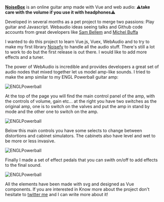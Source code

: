 
[**NoiseBox**](https://www.noise-box.es/#/) is an online guitar amp made with Vue and web audio: **⚠️take care with the volume if you use it with headphones⚠️**

Developed in several months as a pet project to merge two passions: Play guitar and Javascript. Webaudio ideas seeing talks and Github code accounts from great developers like [Sam Bellem](https://twitter.com/sambego?lang=es) and [Michel Buffa](https://twitter.com/micbuffa)

I wanted to do this project to learn Vue.js, Vuex, WebAudio and to try to make my first library [Noisefy](https://github.com/arturogalan/noisefy) to handle all the audio stuff. There's still a lot to work to do but the first release is out there. I would like to add more effects and a tuner.

The power of WebAudio is incredible and provides developers a great set of audio nodes that mixed together let us model amp-like sounds.
I tried to make the amp similar to my ENGL Powerball guitar amp:

![ENGLPowerball](statics/images/noise-box-first/englpowerball.jpeg#middle)

At the top of the page you will find the main control panel of the amp, with the controls of volume, gain etc... at the right you have two switches as the original amp, one is to switch on the valves and put the amp in stand by mode and the other one to switch on the amp.

![ENGLPowerball](statics/images/noise-box-first/noise-box1.jpg#middle)

Below this main controls you have some selects to change between distortions and cabinet simulators. The cabinets also have level and wet to be more or less invasive.

![ENGLPowerball](statics/images/noise-box-first/noise-box2.jpg#middle)

Finally I made a set of effect pedals that you can swith on/off to add effects to the final sound.

![ENGLPowerball](statics/images/noise-box-first/noise-box3.jpg#middle)


All the elements have been made with svg and designed as Vue components. If you are interested in Know more about the project don't hesitate to [twitter me](https://twitter.com/turugalan) and I can write more about it!
